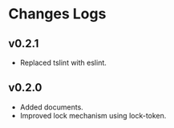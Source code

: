 # Changes Logs

## v0.2.1

- Replaced tslint with eslint.

## v0.2.0

- Added documents.
- Improved lock mechanism using lock-token.
